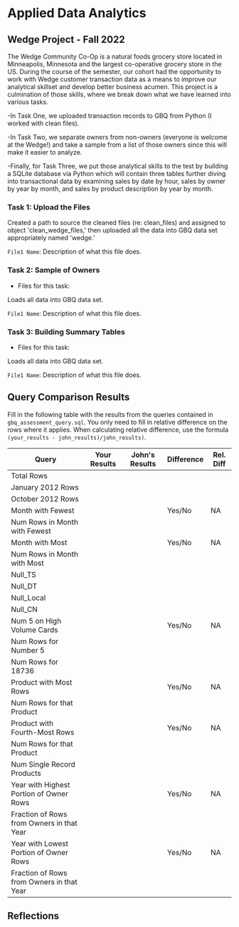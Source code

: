 
# Applied Data Analytics

## Wedge Project - Fall 2022 

The Wedge Community Co-Op is a natural foods grocery store located in Minneapolis, Minnesota and the largest co-operative grocery store in the US.  During the course of the semester, our cohort had the opportunity to work with Wedge customer transaction data as a means to improve our analytical skillset and develop better business acumen.  This project is a culmination of those skills, where we break down what we have learned into various tasks. 

-In Task One, we uploaded transaction records to GBQ from Python (I worked with clean files).  

-In Task Two, we separate owners from non-owners (everyone is welcome at the Wedge!) and take a sample from a list of those owners since this will make it easier to analyze.  

-Finally, for Task Three, we put those analytical skills to the test by building a SQLite database via Python which will contain three tables further diving into transactional data by examining sales by date by hour, sales by owner by year by month, and sales by product description by year by month. 



### Task 1: Upload the Files 

Created a path to source the cleaned files (re: clean_files) and assigned to object 'clean_wedge_files,' then uploaded all the data into GBQ data set appropriately named 'wedge.' 


`File1 Name`: 
Description of what this file does.

<!--  Repeat for each file  --> 



### Task 2: Sample of Owners 

* Files for this task: 
<!--  List of file or files here  --> 

Loads all data into GBQ data set.

`File1 Name`: 
Description of what this file does.

<!--  Repeat for each file  --> 
	

### Task 3: Building Summary Tables 

* Files for this task: 
<!--  List of file or files here  --> 

Loads all data into GBQ data set.

`File1 Name`: 
Description of what this file does.

<!--  Repeat for each file  --> 


## Query Comparison Results

Fill in the following table with the results from the 
queries contained in `gbq_assessment_query.sql`. You only
need to fill in relative difference on the rows where it applies. 
When calculating relative difference, use the formula 
` (your_results - john_results)/john_results)`. 



|  Query  |  Your Results  |  John's Results | Difference | Rel. Diff | 
|---|---|---|---|---|
| Total Rows  |   |   |   |   |
| January 2012 Rows  |   |   |   |   |
| October 2012 Rows  |   |   |   |   |
| Month with Fewest  |   |   | Yes/No  | NA  |
| Num Rows in Month with Fewest  |   |   |   |   |
| Month with Most  |   |   | Yes/No  | NA  |
| Num Rows in Month with Most  |   |   |   |   |
| Null_TS  |   |   |   |   |
| Null_DT  |   |   |   |   |
| Null_Local  |   |   |   |   |
| Null_CN  |   |   |   |   |
| Num 5 on High Volume Cards  |   |   | Yes/No  | NA  |
|  Num Rows for Number 5 |   |   |   |   |
| Num Rows for 18736  |   |   |   |   |
| Product with Most Rows  |   |   | Yes/No  | NA  |
| Num Rows for that Product  |   |   |   |   |
| Product with Fourth-Most Rows  |   |   | Yes/No  | NA  |
| Num Rows for that Product  |   |   |   |   |
| Num Single Record Products  |   |   |   |   |
| Year with Highest Portion of Owner Rows  |   |   | Yes/No  | NA |
| Fraction of Rows from Owners in that Year  |   |   |   |   |
| Year with Lowest Portion of Owner Rows  |   |   | Yes/No  | NA |
| Fraction of Rows from Owners in that Year  |   |   |   |   |

## Reflections

<!-- I'd love to get 100-200 words on your experience doing the Wedge Project --> 
